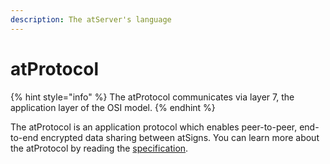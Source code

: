 ```yaml
---
description: The atServer's language
---
```


# atProtocol

{% hint style="info" %}
The atProtocol communicates via layer 7, the application layer of the OSI model.
{% endhint %}

The atProtocol is an application protocol which enables peer-to-peer, end-to-end encrypted data sharing between atSigns. You can learn more about the atProtocol by reading the [specification](https://github.com/atsign-foundation/at\_protocol/blob/trunk/specification/at\_protocol\_specification.md).
